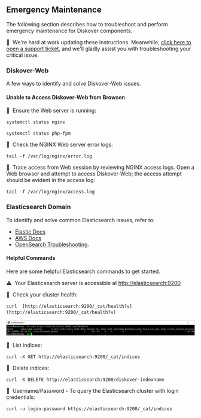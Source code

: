 <p id="maintenance_emergency"></p>

## Emergency Maintenance

The following section describes how to troubleshoot and perform emergency maintenance for Diskover components.

🚧 &nbsp;We're hard at work updating these instructions. Meanwhile, [click here to open a support ticket](https://support.diskoverdata.com/), and we'll gladly assist you with troubleshooting your critical issue.

### Diskover-Web

A few ways to identify and solve Diskover-Web issues.

#### Unable to Access Diskover-Web from Browser:

🔴 &nbsp;Ensure the Web server is running:
```
systemctl status nginx
```

```
systemctl status php-fpm
```

🔴 &nbsp;Check the NGINX Web server error logs:
```
tail -f /var/log/nginx/error.log
```

🔴 &nbsp;Trace access from Web session by reviewing NGINX access logs. Open a Web browser and attempt to access Diskover-Web; the access attempt should be evident in the access log:
```
tail -f /var/log/nginx/access.log
```

### Elasticsearch Domain

To identify and solve common Elasticsearch issues, refer to:
  - [Elastic Docs](https://www.elastic.co/docs)
  - [AWS Docs](https://aws.amazon.com/documentation-overview/?nc2=h_ql_doc_do)
  - [OpenSearch Troubleshooting](https://docs.aws.amazon.com/opensearch-service/latest/developerguide/handling-errors.html).

#### Helpful Commands

Here are some helpful Elasticsearch commands to get started.

⚠️ &nbsp;Your Elasticsearch server is accessible at [http://elasticsearch:9200](http://elasticsearch:9200/)

🔴 &nbsp;Check your cluster health:
```
curl  [http://elasticsearch:9200/_cat/health?v](http://elasticsearch:9200/_cat/health?v)
```

![Image: Cluster Health Check](images/image_elasticsearch_cluster_health_check.png)

🔴 &nbsp;List indices:
```
curl -X GET http://elasticsearch:9200/_cat/indices
```

🔴 &nbsp;Delete indices:
```
curl -X DELETE http://elasticsearch:9200/diskover-indexname
```

🔴 &nbsp;Username/Password - To query the Elasticsearch cluster with login credentials:
```
curl -u login:password https://elasticsearch:9200/_cat/indices
```
